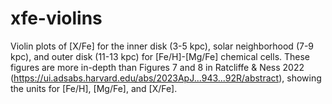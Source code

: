 # xfe-violins
Violin plots of [X/Fe] for the inner disk (3-5 kpc), solar neighborhood (7-9 kpc), and outer disk (11-13 kpc) for [Fe/H]-[Mg/Fe] chemical cells. These figures are more in-depth than Figures 7 and 8 in Ratcliffe & Ness 2022 (https://ui.adsabs.harvard.edu/abs/2023ApJ...943...92R/abstract), showing the units for [Fe/H], [Mg/Fe], and [X/Fe].
